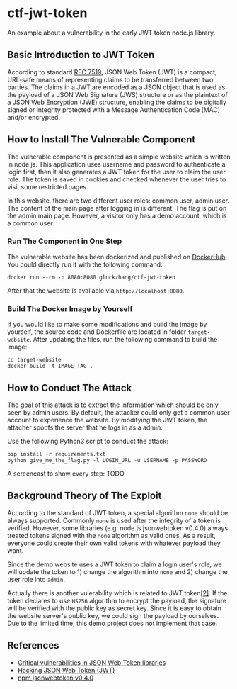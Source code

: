 # ctf-jwt-token

An example about a vulnerability in the early JWT token node.js library.

## Basic Introduction to JWT Token

According to standard [RFC 7519](https://tools.ietf.org/html/rfc7519), JSON Web Token (JWT) is a compact, URL-safe means of representing claims to be transferred between two parties.  The claims in a JWT are encoded as a JSON object that is used as the payload of a JSON Web Signature (JWS) structure or as the plaintext of a JSON Web Encryption (JWE) structure, enabling the claims to be digitally signed or integrity protected with a Message Authentication Code (MAC) and/or encrypted.

## How to Install The Vulnerable Component

The vulnerable component is presented as a simple website which is written in node.js. This application uses username and password to authenticate a login first, then it also generates a JWT token for the user to claim the user role. The token is saved in cookies and checked whenever the user tries to visit some restricted pages.

In this website, there are two different user roles: common user, admin user. The content of the main page after logging in is different. The flag is put on the admin main page. However, a visitor only has a demo account, which is a common user.

### Run The Component in One Step

The vulnerable website has been dockerized and published on [DockerHub](https://hub.docker.com/r/gluckzhang/ctf-jwt-token). You could directly run it with the following command:

```
docker run --rm -p 8080:8080 gluckzhang/ctf-jwt-token
```

After that the website is avaliable via `http://localhost:8080`.

### Build The Docker Image by Yourself

If you would like to make some modifications and build the image by yourself, the source code and Dockerfile are located in folder `target-website`. After updating the files, run the following command to build the image:

```
cd target-website
docker build -t IMAGE_TAG .
```

## How to Conduct The Attack

The goal of this attack is to extract the information which should be only seen by admin users. By default, the attacker could only get a common user account to experience the website. By modifying the JWT token, the attacher spoofs the server that he logs in as a admin.

Use the following Python3 script to conduct the attack:

```
pip install -r requirements.txt
python give_me_the_flag.py -l LOGIN_URL -u USERNAME -p PASSWORD
```

A screencast to show every step: TODO

## Background Theory of The Exploit

According to the standard of JWT token, a special algorithm `none` should be always supported. Commonly `none` is used after the integrity of a token is verified. However, some libraries (e.g. node.js jsonwebtoken v0.4.0) always treated tokens signed with the `none` algorithm as valid ones. As a result, everyone could create their own valid tokens with whatever payload they want.

Since the demo website uses a JWT token to claim a login user's role, we will update the token to 1) change the algorithm into `none` and 2) change the user role into `admin`.

Actually there is another vulerability which is related to JWT token[[2]](https://medium.com/101-writeups/hacking-json-web-token-jwt-233fe6c862e6). If the token declares to use `HS256` algorithm to encrypt the payload, the signature will be verified with the public key as secret key. Since it is easy to obtain the website server's public key, we could sign the payload by ourselves. Due to the limited time, this demo project does not implement that case.

## References

- [Critical vulnerabilities in JSON Web Token libraries](https://auth0.com/blog/critical-vulnerabilities-in-json-web-token-libraries/)
- [Hacking JSON Web Token (JWT)](https://medium.com/101-writeups/hacking-json-web-token-jwt-233fe6c862e6)
- [npm jsonwebtoken v0.4.0](https://www.npmjs.com/package/jsonwebtoken/v/0.4.0)